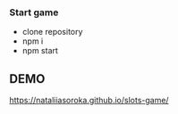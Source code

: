 ### Start game

- clone repository
- npm i
- npm start

## DEMO
 https://nataliiasoroka.github.io/slots-game/
